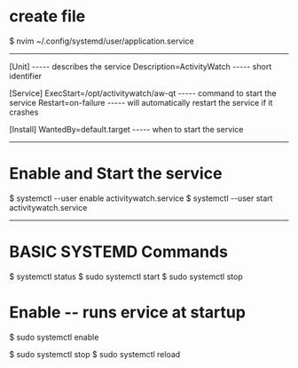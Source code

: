 # create file 
$ nvim ~/.config/systemd/user/application.service

-----

[Unit]              ----- describes the service
Description=ActivityWatch      ----- short identifier

[Service]
ExecStart=/opt/activitywatch/aw-qt      ----- command to start the service 
Restart=on-failure          ----- will automatically restart the service if it crashes

[Install]
WantedBy=default.target             ----- when to start the service

-----

# Enable and Start the service 

$ systemctl --user enable activitywatch.service
$ systemctl --user start activitywatch.service

-----

# BASIC SYSTEMD Commands

$ systemctl status <service-name>
$ sudo systemctl start <service-name>
$ sudo systemctl stop <service-name>

# Enable -- runs ervice at startup 

$ sudo systemctl enable <service-name>

$ sudo systemctl stop <service-name>
$ sudo systemctl reload <service-name>


